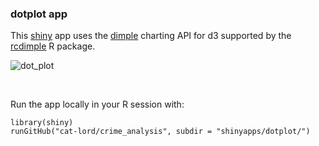 ### dotplot app

This [shiny](http://shiny.rstudio.com) app uses the [dimple](http://dimplejs.org) charting API for d3 supported by the [rcdimple](https://github.com/timelyportfolio/rcdimple) R package.

![dot_plot](https://github.com/cat-lord/crime_analysis/blob/master/GIFs/dot_plot.gif)

<br>

Run the app locally in your R session with:

```
library(shiny)
runGitHub("cat-lord/crime_analysis", subdir = "shinyapps/dotplot/")
```
